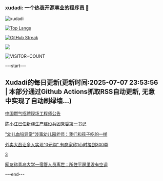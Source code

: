### xudadi: 一个热衷开源事业的程序员 👋

![xudadi](https://github-readme-stats-git-masterorgs-github-readme-stats-team.vercel.app/api?username=xudadi)

[![Top Langs](https://github-readme-stats.vercel.app/api/top-langs/?username=xudadi)](https://github.com/anuraghazra/github-readme-stats)

[![GitHub Streak](https://streak-stats.demolab.com?user=xudadi&locale=zh_Hans)](https://git.io/streak-stats)

![](https://raw.githubusercontent.com/xudadi/xudadi/main/assets/github-contribution-grid-snake.svg)

![VISITOR+COUNT](https://komarev.com/ghpvc/?username=xudadi&label=VISITOR+COUNT)


---start---

## Xudadi的每日更新(更新时间:2025-07-07 23:53:56 | 本部分通过Github Actions抓取RSS自动更新, 无意中实现了自动刷绿墙...)

[中国燃气招聘现场工程师公告](https://www.gongkaoleida.com/article/2494077)

[陈小江已任新疆生产建设兵团党委第一书记](https://m.163.com/news/article/K3QDSSH80514R9P4.html)

["幼儿血铅异常"涉事幼儿园老师：我们和孩子吃的一样](https://m.163.com/news/article/K3QFGI7D051492T3.html)

[外卖大战让多人实现"0元购" 有商家称1小时接到300单](https://m.163.com/news/article/K3Q0EJ8I053469M5.html)

[3](https://m.163.com/touch/news/sub/domestic)

[网友称青岛大学一宿管人员离世：所住平房里没有空调](https://m.163.com/news/article/K3QBTUGP053469LG.html)

---end---
